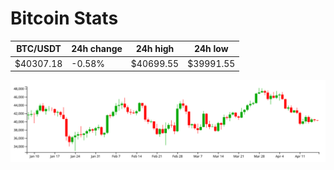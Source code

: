 # Bitcoin Stats

BTC/USDT|24h change|24h high|24h low|
|---|---|---|---|
|$40307.18|-0.58%|$40699.55|$39991.55|

<img src="./chart.svg">
